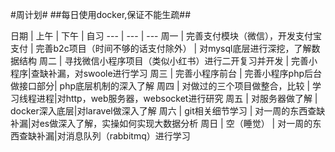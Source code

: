#周计划#
##每日使用docker,保证不能生疏##

日期 | 上午 |  下午  | 自习
--- | --- | ---
周一 | 完善支付模块（微信），开发支付宝支付 | 完善b2c项目（时间不够的话支付除外） | 对mysql底层进行深挖，了解数据结构
周二 | 寻找微信小程序项目（类似小红书）进行二开复习并开发 | 完善小程序|查缺补漏，对swoole进行学习
周三 | 完善小程序前台 | 完善小程序php后台做接口部分| php底层机制的深入了解
周四 | 对做过的三个项目做整合，比较 | 学习线程进程|对http，web服务器，websocket进行研究
周五 | 对服务器做了解 | docker深入底层|对laravel做深入了解
周六 | git相关细节学习 | 对一周的东西查缺补漏|对es做深入了解，实操如何实现大数据分析
周日 | 空（睡觉） | 对一周的东西查缺补漏|对消息队列（rabbitmq）进行学习
